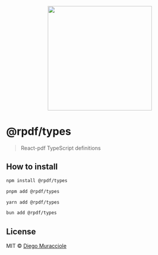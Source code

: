 <p align="center">
  <img src="https://user-images.githubusercontent.com/5600341/27505816-c8bc37aa-587f-11e7-9a86-08a2d081a8b9.png" height="280px">
</p>

# @rpdf/types

> React-pdf TypeScript definitions

## How to install

```sh
npm install @rpdf/types
```

```sh
pnpm add @rpdf/types
```

```sh
yarn add @rpdf/types
```

```sh
bun add @rpdf/types
```

## License

MIT © [Diego Muracciole](http://github.com/diegomura)

